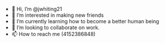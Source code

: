 - 👋 Hi, I’m @jwhiting21
- 👀 I’m interested in making new friends 
- 🌱 I’m currently learning how to become a better human being  
- 💞️ I’m looking to collaborate on work.
- 📫 How to reach me (4152386848)

<!---
jwhiting21/jwhiting21 is a ✨ special ✨ repository because its `README.md` (this file) appears on your GitHub profile.
You can click the Preview link to take a look at your changes.
--->
